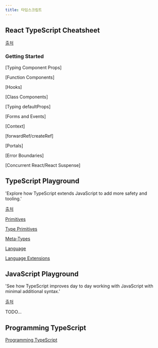 ```yaml
---
title: 타입스크립트
---
```


## React TypeScript Cheatsheet

[출처](https://react-typescript-cheatsheet.netlify.app/docs/basic/setup/)

### Getting Started

[Typing Component Props]

[Function Components]

[Hooks]

[Class Components]

[Typing defaultProps]

[Forms and Events]

[Context]

[forwardRef/createRef]

[Portals]

[Error Boundaries]

[Concurrent React/React Suspense]

## TypeScript Playground

'Explore how TypeScript extends JavaScript to add more safety and tooling.'

[출처](https://www.typescriptlang.org/play)

[Primitives](./primitives/)

[Type Primitives](./type-primitives/)

[Meta-Types](./meta-types/)

[Language](./language/)

[Language Extensions](./language-extensions)

## JavaScript Playground

'See how TypeScript improves day to day working with JavaScript with minimal additional syntax.'

[출처](https://www.typescriptlang.org/play)

TODO...

## Programming TypeScript

[Programming TypeScript](programming-typescript)
